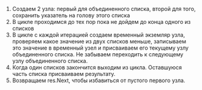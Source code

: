 1) Создаем 2 узла: первый для объединенного списка, второй для того, сохранить указатель на голову этого списка
2) В цикле проходимся до тех пор пока не дойдем до конца одного из списков
3) В цикле с каждой итерацией создаем временный экземляр узла, проверяем какое значение из двух списков меньше, записываем это значение в временный узел и присваиваем его текущему узлу объединенного списка. Не забываем переходить к следующему узлу объединенного списка.
4) Когда один списков закончится выходим из цикла. Оставшуюся часть списка присваиваем результату.
5) Возвращаем res.Next, чтобы избавиться от пустого первого узла.
